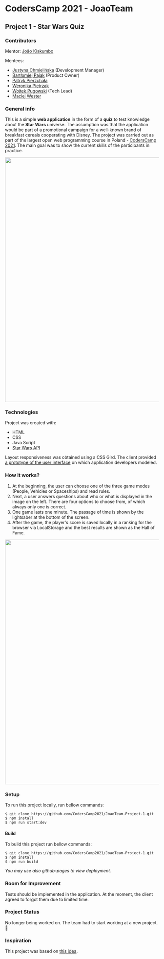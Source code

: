 # CodersCamp 2021 - JoaoTeam
## Project 1 - Star Wars Quiz 

### Contributors 
Mentor: [João Kiakumbo](https://github.com/JK-Sebastiao)

Mentees:
* [Justyna Chmielińska](https://github.com/J-emi) (Development Manager)
* [Bartłomiej Pająk](https://github.com/spidero7) (Product Owner)
* [Patryk Pierzchała](https://github.com/itspatys)
* [Weronika Pietrzak](https://github.com/werpietrzak)
* [Wojtek Pugowski](https://github.com/WojtekPugowski) (Tech Lead)
* [Maciej Wester](https://github.com/WestMac)

### General info
This is a simple **web application** in the form of a **quiz** to test knowledge about the **Star Wars** universe. The assumption was that the application would be part of a promotional campaign for a well-known brand of breakfast cereals cooperating with Disney. The project was carried out as part of the largest open web programming course in Poland - [CodersCamp 2021](https://www.coderscamp.edu.pl/). The main goal was to show the current skills of the participants in practice.

<p align="center">
  <img width="800" src="https://i.imgur.com/hYsuUGT.png">
</p>

### Technologies
Project was created with:
* HTML
* CSS
* Java Script 
* [Star Wars API](https://swapi.dev/)

Layout responsiveness was obtained using a CSS Gird. The client provided [a prototype of the user interface](https://www.figma.com/file/4HOOjnEYjb7W7xEh2Vb4lx/CodersCamp2020.Project.JavaScript.StarWarsQuiz?node-id=256%3A107) on which application developers modeled.

### How it works?
1. At the beginning, the user can choose one of the three game modes (People, Vehicles or Spaceships) and read rules. 
2. Next, a user answers questions about who or what is displayed in the image on the left. There are four options to choose from, of which always only one is correct.
3. One game lasts one minute. The passage of time is shown by the lightsaber at the bottom of the screen.
4. After the game, the player's score is saved locally in a ranking for the browser via LocalStorage and the best results are shown as the Hall of Fame.

<p align="center">
  <img width="800" src="https://i.imgur.com/n5LQ4A9.png">
</p>

### Setup
To run this project locally, run bellow commands:
```
$ git clone https://github.com/CodersCamp2021/JoaoTeam-Project-1.git
$ npm install
$ npm run start:dev
```

#### Build
To build this project run bellow commands:

```
$ git clone https://github.com/CodersCamp2021/JoaoTeam-Project-1.git
$ npm install
$ npm run build
```
*You may use also github-pages to view deployment.*

### Room for Improvement
Tests should be implemented in the application. At the moment, the client agreed to forgot them due to limited time.

### Project Status
No longer being worked on. The team had to start working at a new project. :rocket:

### Inspiration
This project was based on [this idea](https://github.com/CodersCamp2020/CodersCamp2020.Project.JavaScript.StarWarsQuiz/blob/main/README.md).
